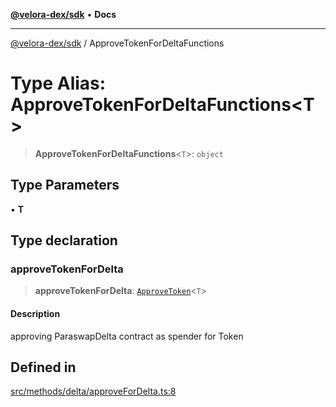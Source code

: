 [**@velora-dex/sdk**](../README.md) • **Docs**

***

[@velora-dex/sdk](../globals.md) / ApproveTokenForDeltaFunctions

# Type Alias: ApproveTokenForDeltaFunctions\<T\>

> **ApproveTokenForDeltaFunctions**\<`T`\>: `object`

## Type Parameters

• **T**

## Type declaration

### approveTokenForDelta

> **approveTokenForDelta**: [`ApproveToken`](../-internal-/type-aliases/ApproveToken.md)\<`T`\>

#### Description

approving ParaswapDelta contract as spender for Token

## Defined in

[src/methods/delta/approveForDelta.ts:8](https://github.com/paraswap/paraswap-sdk/blob/master/src/methods/delta/approveForDelta.ts#L8)

